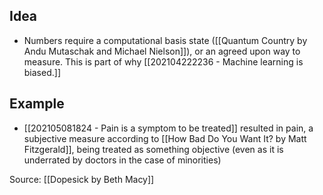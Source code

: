 ## Idea
- Numbers require a computational basis state ([[Quantum Country by Andu Mutaschak and Michael Nielson]]), or an agreed upon way to measure. This is part of why [[202104222236 - Machine learning is biased.]]

## Example
- [[202105081824 - Pain is a symptom to be treated]] resulted in pain, a subjective measure according to [[How Bad Do You Want It? by Matt Fitzgerald]], being treated as something objective (even as it is underrated by doctors in the case of minorities)

Source: [[Dopesick by Beth Macy]]